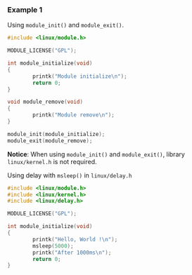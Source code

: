 ### Example 1

Using ``module_init()`` and ``module_exit()``.

```c
#include <linux/module.h>

MODULE_LICENSE("GPL");

int module_initialize(void)
{
        printk("Module initialize\n");
        return 0;
}

void module_remove(void)
{
        printk("Module remove\n");
}

module_init(module_initialize);
module_exit(module_remove);
```
**Notice**: When using ``module_init()`` and ``module_exit()``, library ``linux/kernel.h`` is not required.

Using delay with ``msleep()`` in ``linux/delay.h``

```c
#include <linux/module.h>
#include <linux/kernel.h>
#include <linux/delay.h>

MODULE_LICENSE("GPL");

int module_initialize(void)
{
        printk("Hello, World !\n");
        msleep(5000);
        printk("After 1000ms\n");
        return 0;
}
```